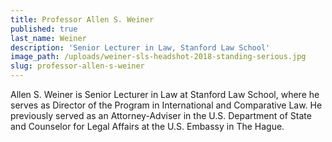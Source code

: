 ```yaml
---
title: Professor Allen S. Weiner
published: true
last_name: Weiner
description: 'Senior Lecturer in Law, Stanford Law School'
image_path: /uploads/weiner-sls-headshot-2018-standing-serious.jpg
slug: professor-allen-s-weiner
---
```


Allen S. Weiner is Senior Lecturer in Law at Stanford Law School, where he serves as Director of the Program in International and Comparative Law. He previously served as an Attorney-Adviser in the U.S. Department of State and Counselor for Legal Affairs at the U.S. Embassy in The Hague.
